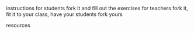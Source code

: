 instructions
	for students
		fork it and fill out the exercises
	for teachers
		fork it, fit it to your class, have your students fork yours

resources





